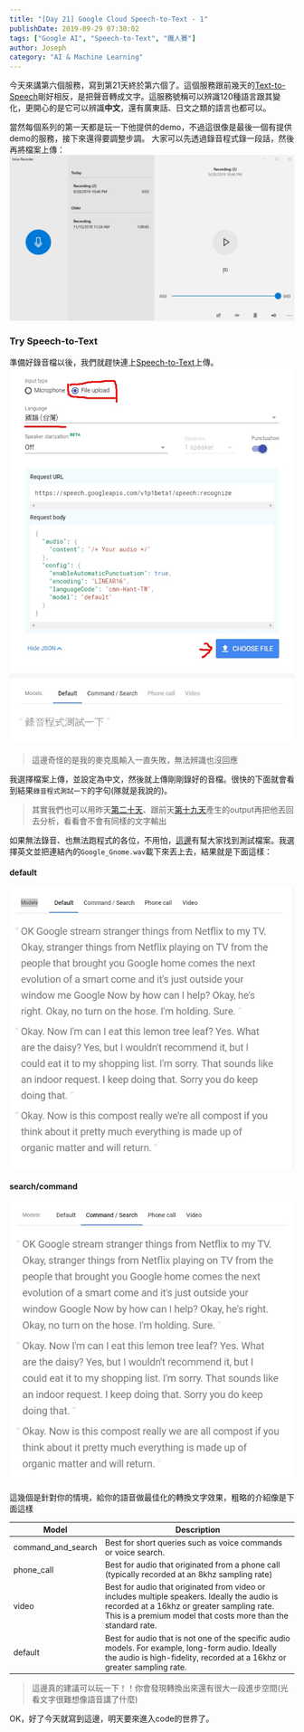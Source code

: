 ```yaml
---
title: "[Day 21] Google Cloud Speech-to-Text - 1"
publishDate: 2019-09-29 07:30:02
tags: ["Google AI", "Speech-to-Text", "鐵人賽"]
author: Joseph
category: "AI & Machine Learning"
---
```

今天來講第六個服務，寫到第21天終於第六個了。這個服務跟前幾天的<a href="/blog/tags/Text-to-Speech/">Text-to-Speech</a>剛好相反，是把聲音轉成文字。這服務號稱可以辨識120種語言跟其變化，更開心的是它可以辨識**中文**，還有廣東話、日文之類的語言也都可以。

當然每個系列的第一天都是玩一下他提供的demo，不過這很像是最後一個有提供demo的服務，接下來還得要調整步調。
大家可以先透過錄音程式錄一段話，然後再將檔案上傳：
![voice recorder](voice-recorder.jpg)
<!-- more -->

### Try Speech-to-Text
準備好錄音檔以後，我們就趕快連上[Speech-to-Text](https://cloud.google.com/speech-to-text/?authuser=1)上傳。
![demo](demo.jpg)

> 這邊奇怪的是我的麥克風輸入一直失敗，無法辨識也沒回應

我選擇檔案上傳，並設定為中文，然後就上傳剛剛錄好的音檔。很快的下面就會看到結果`錄音程式測試一下`的字句(隊就是我說的)。
> 其實我們也可以用昨天[第二十天](./ithelp-2019-day20)、跟前天[第十九天](./ithelp-2019-day19)產生的output再把他丟回去分析，看看會不會有同樣的文字輸出

如果無法錄音、也無法跑程式的各位，不用怕，[這邊](https://github.com/GoogleCloudPlatform/golang-samples/tree/master/speech/testdata)有幫大家找到測試檔案。我選擇英文並把連結內的`Google_Gnome.wav`載下來丟上去，結果就是下面這樣：

#### default
![Demo default](demo-default.jpg)
#### search/command
![demo search](demo-search.jpg)

這幾個是針對你的情境，給你的語音做最佳化的轉換文字效果，粗略的介紹像是下面這樣

Model|Description
----|----
command_and_search|Best for short queries such as voice commands or voice search.
phone_call|Best for audio that originated from a phone call (typically recorded at an 8khz sampling rate)
video|Best for audio that originated from video or includes multiple speakers. Ideally the audio is recorded at a 16khz or greater sampling rate. This is a premium model that costs more than the standard rate.
default|Best for audio that is not one of the specific audio models. For example, long-form audio. Ideally the audio is high-fidelity, recorded at a 16khz or greater sampling rate.

> 這邊真的建議可以玩一下！！你會發現轉換出來還有很大一段進步空間(光看文字很難想像語音講了什麼)

OK，好了今天就寫到這邊，明天要來進入code的世界了。

